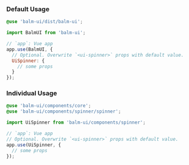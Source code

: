 ### Default Usage

```scss
@use 'balm-ui/dist/balm-ui';
```

```js
import BalmUI from 'balm-ui';

// `app`: Vue app
app.use(BalmUI, {
  // Optional. Overwrite `<ui-spinner>` props with default value.
  UiSpinner: {
    // some props
  }
});
```

### Individual Usage

```scss
@use 'balm-ui/components/core';
@use 'balm-ui/components/spinner/spinner';
```

```js
import UiSpinner from 'balm-ui/components/spinner';

// `app`: Vue app
// Optional. Overwrite `<ui-spinner>` props with default value.
app.use(UiSpinner, {
  // some props
});
```
